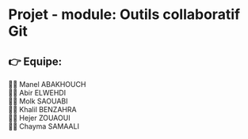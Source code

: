# Projet - module: Outils collaboratif Git

## :point_right: Equipe:

:woman_technologist: Manel ABAKHOUCH <br/>
:woman_technologist: Abir ELWEHDI <br/>
:woman_technologist: Molk SAOUABI <br/>
:technologist: Khalil BENZAHRA <br/>
:woman_technologist: Hejer ZOUAOUI <br/>
:woman_technologist: Chayma SAMAALI
